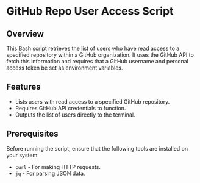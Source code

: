 # GitHub Repo User Access Script

## Overview

This Bash script retrieves the list of users who have read access to a specified repository within a GitHub organization. It uses the GitHub API to fetch this information and requires that a GitHub username and personal access token be set as environment variables.

## Features

- Lists users with read access to a specified GitHub repository.
- Requires GitHub API credentials to function.
- Outputs the list of users directly to the terminal.

## Prerequisites

Before running the script, ensure that the following tools are installed on your system:

- `curl` - For making HTTP requests.
- `jq` - For parsing JSON data.

